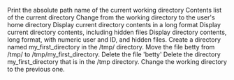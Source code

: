 Print the absolute path name of the current working directory
Contents list of the current directory
Change from the working directory to the user's home directory
Display current directory contents in a long format
Display current directory contents, including hidden files
Display directory contents, long format, with numeric user and ID, and hidden files.
Create a directory named my_first_directory in the /tmp/ directory.
Move the file betty from /tmp/ to /tmp/my_first_directory.
Delete the file 'betty'
Delete the directory my_first_directory that is in the /tmp directory.
Change the working directory to the previous one.

